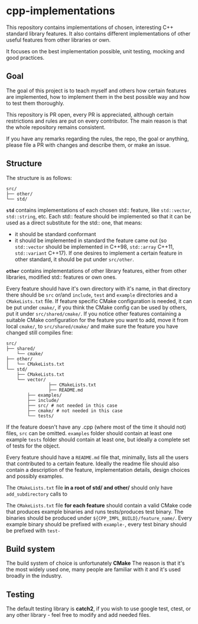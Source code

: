 # cpp-implementations

This repository contains implementations of chosen, interesting C++ standard library features. 
It also contains different implementations of other useful features from other libraries or own.

It focuses on the best implementation possible, unit testing, mocking and good practices.

## Goal

The goal of this project is to teach myself and others how certain features are implemented,
how to implement them in the best possible way and how to test them thoroughly.

This repository is PR open, every PR is appreciated, although certain restrictions and rules are put on every contributor.
The main reason is that the whole repository remains consistent.

If you have any remarks regarding the rules, the repo, the goal or anything, please file a PR with changes and describe them, or make an issue.

## Structure

The structure is as follows:
```
src/
├── other/
└── std/
```
**`std`** contains implementations of each chosen std:: feature, like `std::vector`, `std::string`, etc.
Each std:: feature should be implemented so that it can be used as a direct substitute for the std:: one, that means:
 - it should be standard conformant
 - it should be implemented in standard the feature came out (so `std::vector` should be implemented in C++98, `std::array` C++11, `std::variant` C++17).
 If one desires to implement a certain feature in other standard, it should be put under `src/other`.

**`other`** contains implementations of other library features, either from other libraries, modified std:: features or own ones.

Every feature should have it's own directory with it's name, in that directory there should be `src` or/and `include`, `test` and `example` directories and a `CMakeLists.txt` file.
If feature specific CMake configuration is needed, it can be put under `cmake/`, if you think the CMake config can be used by others, put it under `src/shared/cmake/`.
If you notice other features containing a suitable CMake configuration for the feature you want to add, move it from local `cmake/`, to `src/shared/cmake/` and make sure the feature you have changed
still compiles fine:
```
src/
├── shared/
    └── cmake/
├── other/
│   └── CMakeLists.txt
└── std/
    ├── CMakeLists.txt
    └── vector/
 				├── CMakeLists.txt
 				├── README.md
        ├── examples/
        ├── include/
        ├── src/ # not needed in this case
        ├── cmake/ # not needed in this case
        └── tests/
```
If the feature doesn't have any .cpp (where most of the time it should not) files, `src` can be omitted. 
`examples` folder should contain at least one example
`tests` folder should contain at least one, but ideally a complete set of tests for the object.

Every feature should have a `README.md` file that, minimally, lists all the users that contributed to a certain feature.
Ideally the readme file should also contain a description of the feature, implementation details, design choices and possibly examples. 

The `CMakeLists.txt` file **in a root of std/ and other/** should only have `add_subdirectory` calls to

The `CMakeLists.txt` file **for each feature** should contain a valid CMake code that produces example binaries and runs tests/produces test binary.
The binaries should be produced under `${CPP_IMPL_BUILD}/feature_name/`. Every example binary should be prefixed with `example-`, every test binary should be prefixed with `test-`

## Build system

The build system of choice is unfortunately **CMake** The reason is that it's the most widely used one, many people are familiar with it and it's used broadly in the industry.

## Testing

The default testing library is **catch2**, if you wish to use google test, ctest, or any other library - feel free to modify and add needed files.
